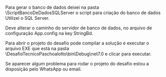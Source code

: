 Para gerar o banco de dados deixei na pasta \ScriptBancoDeDadosSQLServer o script para criação do banco de dados
Utilizei o SQL Server.

Deve alterar o caminho do servidor de banco de dados, no arquivo de configuração App.config na key StringBd.

Para abrir o projeto do desafio pode compilar a solução e executar o arquivo EXE que está na pasta \DesafioTecnicoPaschoalotto\bin\Debug\net7.0
e clicar para executar.


Se aparecer algum problema para rodar o projeto do desafio estou a disposição pelo WhatsApp ou email.
